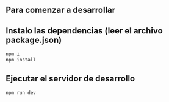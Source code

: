## Para comenzar a desarrollar

## Instalo las dependencias (leer el archivo package.json)

```sh
npm i
npm install
```

## Ejecutar el servidor de desarrollo

```sh
npm run dev

